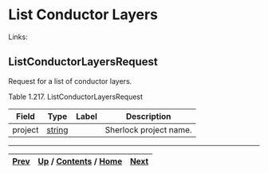 
# List Conductor Layers

Links:

## ListConductorLayersRequest

Request for a list of conductor layers.

Table 1.217. ListConductorLayersRequest

Field| Type| Label| Description  
---|---|---|---  
project| [string](ch01s11.md "gRPC Scalar Value Types")|  | Sherlock project name.  
  
  

* * *

[Prev](ch01s10s04s03.md) | [Up](ch01s10.md) / [Contents](index.md) / [Home](../../index.htm)|  [Next](ch01s10s05s02.md)  
---|---|---

